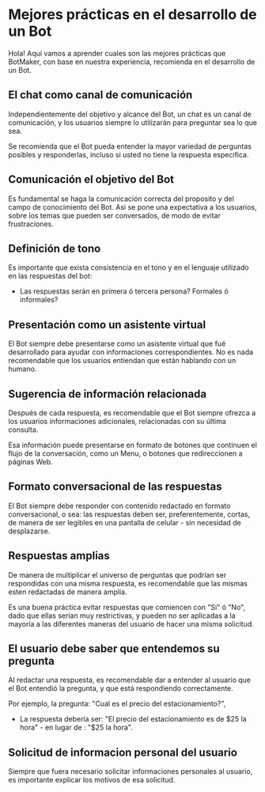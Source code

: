 # Mejores prácticas en el desarrollo de un Bot

Hola! Aquí vamos a aprender cuales son las mejores prácticas que BotMaker, con base en nuestra experiencia, recomienda en el desarrollo de un Bot.

## El chat como canal de comunicación

Independientemente del objetivo y alcance del Bot, un chat es un canal de comunicación, y los usuarios siempre lo utilizarán para preguntar sea lo que sea.

Se recomienda que el Bot pueda entender la mayor variedad de perguntas posibles y responderlas, incluso si usted no tiene la respuesta especifica. 

## Comunicación el objetivo del Bot

Es fundamental se haga la comunicación correcta del proposito y del campo de conocimiento del Bot. Asi se pone una expectativa a los usuarios, sobre los temas que pueden ser conversados, de modo de evitar frustraciones.

## Definición de tono
Es importante que exista consistencia en el tono y en el lenguaje utilizado en las respuestas del bot:

- Las respuestas serán en primera ó tercera persona? Formales ó informales?

## Presentación como un asistente virtual

El Bot siempre debe presentarse como un asistente virtual que fué desarrollado para ayudar con informaciones correspondientes. No es nada recomendable que los usuarios entiendan que están hablando con un humano.

## Sugerencia de información relacionada

Después de cada respuesta, es recomendable que el Bot siempre ofrezca a los usuarios informaciones adicionales, relacionadas con su última consulta. 

Esa información puede presentarse en formato de botones que continuen el flujo de la conversación, como un Menu, o botones que redireccionen a páginas Web. 

## Formato conversacional de las respuestas

El Bot siempre debe responder con contenido redactado en formato conversacional, o sea: las respuestas deben ser, preferentemente, cortas, de manera de ser legibles en una pantalla de celular - sin necesidad de desplazarse.

## Respuestas amplias

De manera de multiplicar el universo de perguntas que podrían ser respondidas con una misma respuesta, es recomendable que las mismas esten redactadas de manera amplia.

Es una buena práctica evitar respuestas que comiencen con "Si" ó "No", dado que ellas serían muy restrictivas, y pueden no ser aplicadas a la mayoría a las diferentes maneras del usuario de hacer una misma solicitud.

## El usuario debe saber que entendemos su pregunta

Al redactar una respuesta, es recomendable dar a entender al usuario que el Bot entendió la pregunta, y que está respondiendo correctamente.

Por ejemplo, la pregunta: 
"Cual es el precio del estacionamiento?",
- La respuesta debería ser: "El precio del estacionamiento es de $25 la hora" - en lugar de : "$25 la hora".

## Solicitud de informacion personal del usuario

Siempre que fuera necesario solicitar informaciones personales al usuario, es importante explicar los motivos de esa solicitud.
<!--stackedit_data:
eyJoaXN0b3J5IjpbLTE3NTUxMjM0NTVdfQ==
-->
